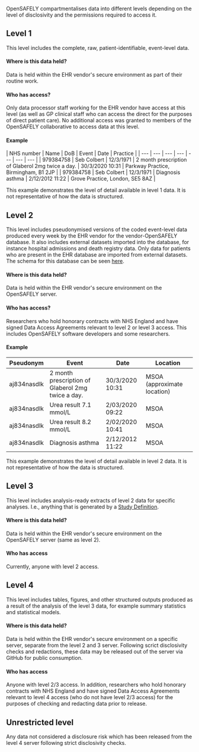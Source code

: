 OpenSAFELY compartmentalises data into different levels depending on the level of disclosivity and the permissions required to access it.

## Level 1
This level includes the complete, raw, patient-identifiable, event-level data.

#### Where is this data held?
Data is held within the EHR vendor's secure environment as part of their routine work.

#### Who has access?
Only data processor staff working for the EHR vendor have access at this level (as well as GP clinical staff who can access the direct for the purposes of direct patient care). No additional access was granted to members of the OpenSAFELY collaborative to access data at this level.

#### Example 

| NHS number | Name | DoB | Event | Date | Practice |
| --- | --- | --- | --- | --- | --- | --- |
| 979384758 | Seb Colbert | 12/3/1971 | 2 month prescription of Glaberol 2mg twice a day. | 30/3/2020 10:31 | Parkway Practice, Birmingham, B1 2JP | 
| 979384758 | Seb Colbert | 12/3/1971 | Diagnosis asthma | 2/12/2012 11:22 | Grove Practice, London, SE5 8AZ |

This example demonstrates the level of detail available in level 1 data. It is not representative of how the data is structured.

## Level 2
This level includes pseudonymised versions of the coded event-level data produced  every week by the EHR vendor for the vendor-OpenSAFELY database. 
It also includes external datasets imported into the database, for instance hospital admissions and death registry data. 
Only data for patients who are present in the EHR database are imported from external datasets.
The schema for this database can be seen [here]().

#### Where is this data held?
Data is held within the EHR vendor's secure environment on the OpenSAFELY server.

#### Who has access?
Researchers who hold honorary contracts with NHS England and have signed Data Access Agreements relevant to level 2 or level 3 access. This includes OpenSAFELY software developers and some researchers.

#### Example

| Pseudonym | Event | Date | Location |
| --- | --- | --- | --- |
| aj834nasdlk | 2 month prescription of Glaberol 2mg twice a day. | 30/3/2020 10:31 | MSOA (approximate location) | 
| aj834nasdlk | Urea result 7.1 mmol/L | 2/03/2020 09:22 | MSOA | 
| aj834nasdlk | Urea result 8.2 mmol/L | 2/02/2020 10:41 | MSOA |
| aj834nasdlk | Diagnosis asthma | 2/12/2012 11:22 | MSOA | 

This example demonstrates the level of detail available in level 2 data. It is not representative of how the data is structured.


## Level 3
This level includes analysis-ready extracts of level 2 data for specific analyses. I.e., anything that is generated by a [Study Definition](study-def-intro.md).

#### Where is this data held?
Data is held within the EHR vendor's secure environment on the OpenSAFELY server (same as level 2).

#### Who has access
Currently, anyone with level 2 access.

## Level 4
This level includes tables, figures, and other structured outputs produced as a result of the analysis of the level 3 data, for example summary statistics and statistical models. 

#### Where is this data held?
Data is held within the EHR vendor's secure environment on a specific server, separate from the level 2 and 3 server. 
Following scrict disclosivity checks and redactions, these data may be released out of the server via GitHub for public consumption.

#### Who has access
Anyone with level 2/3 access. In addition, researchers who hold honorary contracts with NHS England and have signed Data Access Agreements relevant to level 4 access (who do not have level 2/3 access) for the purposes of checking and redacting data prior to release. 

## Unrestricted level
Any data not considered a disclosure risk which has been released from the level 4 server following strict disclosivity checks. 